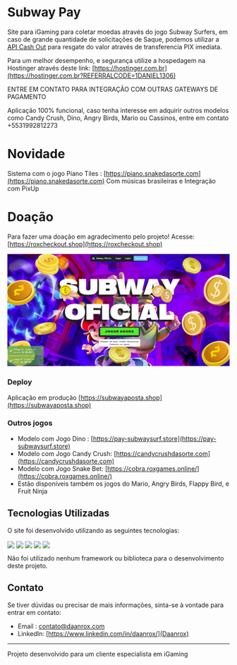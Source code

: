 
# Subway Pay 

Site para iGaming para coletar moedas através do jogo Subway Surfers, em caso de grande quantidade de solicitações de Saque, podemos utilizar a [API Cash Out](https://github.com/daanrox/Pix-CashOut) para resgate do valor através de transferencia PIX imediata.

Para um melhor desempenho, e segurança utilize a hospedagem na Hostinger através deste link: [https://hostinger.com.br](https://hostinger.com.br?REFERRALCODE=1DANIEL1306)

ENTRE EM CONTATO PARA INTEGRAÇÃO COM OUTRAS GATEWAYS DE PAGAMENTO

Aplicação 100% funcional, caso tenha interesse em adquirir outros modelos como Candy Crush, Dino, Angry Birds, Mario ou Cassinos, entre em contato +5531992812273

# Novidade

Sistema com o jogo Piano Tiles : [https://piano.snakedasorte.com](https://piano.snakedasorte.com)
Com músicas brasileiras e Integração com PixUp

# Doação

Para fazer uma doação em agradecimento pelo projeto! Acesse: [https://roxcheckout.shop](https://roxcheckout.shop)





![Subway Pay](front_example2.jpg)

### Deploy
Aplicação em produção [https://subwayaposta.shop](https://subwayaposta.shop)

### Outros jogos

- Modelo com Jogo Dino : [https://pay-subwaysurf.store](https://pay-subwaysurf.store)
- Modelo com Jogo Candy Crush: [https://candycrushdasorte.com](https://candycrushdasorte.com)
- Modelo com Jogo Snake Bet: [https://cobra.roxgames.online/](https://cobra.roxgames.online/)
- Estão disponíveis também os jogos do Mario, Angry Birds, Flappy Bird, e Fruit Ninja

## Tecnologias Utilizadas

O site foi desenvolvido utilizando as seguintes tecnologias:

<div>
  <img align="center" src="https://img.shields.io/badge/HTML5-E34F26?style=for-the-badge&logo=html5&logoColor=white"/>
  <img align="center" src="https://img.shields.io/badge/CSS3-1572B6?style=for-the-badge&logo=css3&logoColor=white"/>
  <img align="center" src="https://img.shields.io/badge/JavaScript-F7DF1E?style=for-the-badge&logo=javascript&logoColor=black"/>
  <img align="center" src="https://img.shields.io/badge/PHP-777BB4?style=for-the-badge&logo=php&logoColor=white"/>
  <img align="center" src="https://img.shields.io/badge/MySQL-4479A1?style=for-the-badge&logo=mysql&logoColor=white"/>
</div>

Não foi utilizado nenhum framework ou biblioteca para o desenvolvimento deste projeto.

## Contato
Se tiver dúvidas ou precisar de mais informações, sinta-se à vontade para entrar em contato:
- Email : [contato@daanrox.com](mailto:contato@daanrox.com)
- LinkedIn: [https://www.linkedin.com/in/daanrox/](Daanrox)

--- 

Projeto desenvolvido para um cliente especialista em iGaming

